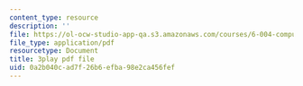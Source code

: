 ```yaml
---
content_type: resource
description: ''
file: https://ol-ocw-studio-app-qa.s3.amazonaws.com/courses/6-004-computation-structures-spring-2017/0a2b040cad7f26b6efba98e2ca456fef_Z8jR--1_2e4.pdf
file_type: application/pdf
resourcetype: Document
title: 3play pdf file
uid: 0a2b040c-ad7f-26b6-efba-98e2ca456fef
---
```

